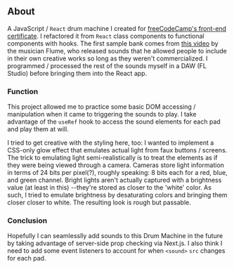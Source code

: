 ## About

A JavaScript / `React` drum machine I created for [freeCodeCamp's front-end certificate]. I refactored it from `React` class components to functional components with hooks. The first sample bank comes from [this video] by the musician Flume, who released sounds that he allowed people to include in their own creative works so long as they weren't commercialized. I programmed / processed the rest of the sounds myself in a DAW (FL Studio) before bringing them into the React app.

### Function

This project allowed me to practice some basic DOM accessing / manipulation when it came to triggering the sounds to play. I take advantage of the `useRef` hook to access the sound elements for each pad and play them at will.

I tried to get creative with the styling here, too: I wanted to implement a CSS-only glow effect that emulates actual light from faux buttons / screens. The trick to emulating light semi-realistically is to treat the elements as if they were being viewed through a camera. Cameras store light information in terms of 24 bits per pixel(?), roughly speaking: 8 bits each for a red, blue, and green channel. Bright lights aren't actually captured with a brightness value (at least in this) --they're stored as closer to the 'white' color. As such, I tried to emulate brightness by desaturating colors and bringing them closer closer to white. The resulting look is rough but passable.

### Conclusion

Hopefully I can seamlesslly add sounds to this Drum Machine in the future by taking advantage of server-side prop checking via Next.js. I also think I need to add some event listeners to account for when `<sound>` `src` changes for each pad.



[freeCodeCamp's front-end certificate]: https://www.freecodecamp.org/learn/front-end-development-libraries/front-end-development-libraries-projects/build-a-drum-machine
[this video]: https://www.youtube.com/watch?v=tJLGq8O4baE
